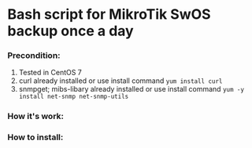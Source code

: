# Bash script for MikroTik SwOS backup once a day
### Precondition:
1. Tested in CentOS 7
2. curl already installed or use install command ```yum install curl```
3. snmpget; mibs-libary already installed or use install command ```yum -y install net-snmp net-snmp-utils```

### How it's work:

### How to install:
